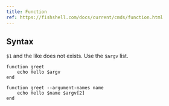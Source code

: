 ```yaml
---
title: Function
ref: https://fishshell.com/docs/current/cmds/function.html
---
```


## Syntax

`$1` and the like does not exists.
Use the `$argv` list.

```fish
function greet
    echo Hello $argv
end

function greet --argument-names name
    echo Hello $name $argv[2]
end
```
